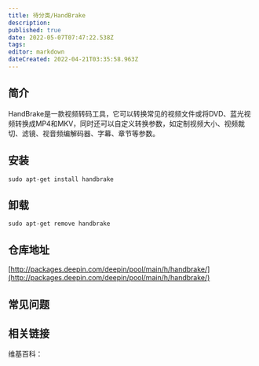 ```yaml
---
title: 待分类/HandBrake
description: 
published: true
date: 2022-05-07T07:47:22.538Z
tags: 
editor: markdown
dateCreated: 2022-04-21T03:35:58.963Z
---
```


## 简介

HandBrake是一款视频转码工具，它可以转换常见的视频文件或将DVD、蓝光视频转换成MP4和MKV，同时还可以自定义转换参数，如定制视频大小、视频裁切、滤镜、视音频编解码器、字幕、章节等参数。

## 安装

`sudo apt-get install handbrake`

## 卸载

`sudo apt-get remove handbrake`

## 仓库地址

[http://packages.deepin.com/deepin/pool/main/h/handbrake/](http://packages.deepin.com/deepin/pool/main/h/handbrake/)

## 常见问题

## 相关链接

维基百科：
